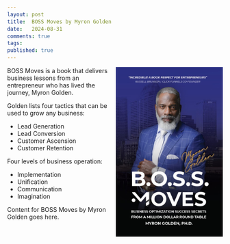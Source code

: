 ```yaml
---
layout: post
title:  BOSS Moves by Myron Golden
date:   2024-08-31
comments: true
tags: 
published: true
---
```


<img src="/images/BOSS_Moves_Myron_Golden.jpg" align="right" width="250" padding="10" alt="BOSS Moves by Myron Golden" title="BOSS Moves by Myron Golden" /> 


BOSS Moves is a book that delivers business lessons from an entrepreneur who has lived the journey, Myron Golden.

Golden lists four tactics that can be used to grow any business:

* Lead Generation
* Lead Conversion
* Customer Ascension
* Customer Retention



<!--more-->


Four levels of business operation:

* Implementation
* Unification
* Communication
* Imagination


Content for BOSS Moves by Myron Golden goes here.
 
